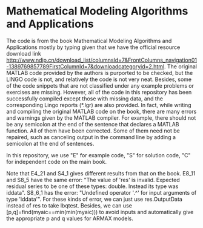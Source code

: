 # Mathematical Modeling Algorithms and Applications
The code is from the book Mathematical Modeling Algorithms and Applications mostly by typing given that we have the official resource download link http://www.ndip.cn/download_list/columnsId=7&FrontColumns_navigation01-1389769857789FirstColumnId=7&downloadcategoryid=2.html. The original MATLAB code provided by the authors is purported to be checked, but the LINGO code is not, and relatively the code is not very neat. Besides, some of the code snippets that are not classified under any example problems or exercises are missing. However, all of the code in this repository has been successfully compiled except those with missing data, and the corresponding Lingo reports (*.lgr) are also provided. In fact, while writing and compiling the original MATLAB code on the book, there are many errors and warnings given by the MATLAB compiler. For example, there should not be any semicolon at the end of the sentence that declares a MATLAB function. All of them have been corrected. Some of them need not be repaired, such as canceling output in the command line by adding a semicolon at the end of sentences.

In this repository, we use "E" for example code, "S" for solution code, "C" for independent code on the main book.

Note that E4_21 and S4_1 gives different results from that on the book. E8_11 and S8_5 have the same error: "The value of 'res' is invalid. Expected residual series to be one of these types: double. Instead its type was iddata". S8_6_1 has the error: "Undefined operator '.^' for input arguments of type 'iddata'". For these kinds of error, we can just use res.OutputData instead of res to take lbqtest. Besides, we can use [p,q]=find(myaic==min(min(myaic))) to avoid inputs and automatically give the appropriate p and q values for ARMAX models.

